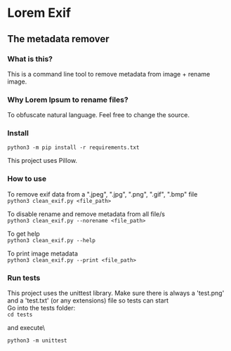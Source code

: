 # Lorem Exif

## The metadata remover

### What is this?

This is a command line tool to remove metadata from image + rename image.

### Why Lorem Ipsum to rename files?

To obfuscate natural language. Feel free to change the source.

### Install

`python3 -m pip install -r requirements.txt`

This project uses Pillow.

### How to use

To remove exif data from a ".jpeg", ".jpg", ".png", ".gif", ".bmp" file\
`python3 clean_exif.py <file_path>`

To disable rename and remove metadata from all file/s\
`python3 clean_exif.py --norename <file_path>`

To get help\
`python3 clean_exif.py --help`

To print image metadata\
`python3 clean_exif.py --print <file_path>`

### Run tests

This project uses the unittest library. Make sure there is always a 'test.png' and a 'test.txt' (or any extensions) file so tests can start\
Go into the tests folder:\
`cd tests`

and execute\

`python3 -m unittest`
